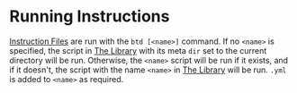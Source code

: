 # Running Instructions

[Instruction Files](file-format) are run with the `btd [<name>]` command. If no `<name>` is specified, the script in [The Library](the-library) with its meta `dir` set to the current directory will be run. Otherwise, the `<name>` script will be run if it exists, and if it doesn't, the script with the name `<name>` in [The Library](the-library) will be run. `.yml` is added to `<name>` as required.
